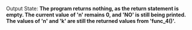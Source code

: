 Output State: **The program returns nothing, as the return statement is empty. The current value of 'n' remains 0, and 'NO' is still being printed. The values of 'n' and 'k' are still the returned values from 'func_4()'.**